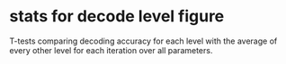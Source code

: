 # stats for decode level figure

T-tests comparing decoding accuracy for each level with the average of every 
other level for each iteration over all parameters.   
